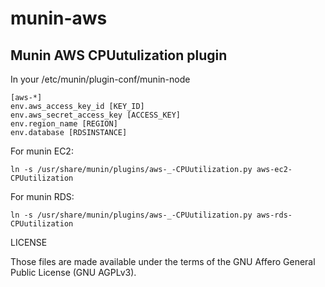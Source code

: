 # munin-aws
## Munin AWS CPUutulization plugin
In your /etc/munin/plugin-conf/munin-node
```
[aws-*]
env.aws_access_key_id [KEY_ID]
env.aws_secret_access_key [ACCESS_KEY]
env.region_name [REGION]
env.database [RDSINSTANCE]
```
For munin EC2:
```
ln -s /usr/share/munin/plugins/aws-_-CPUutilization.py aws-ec2-CPUutilization
```
For munin RDS:
```
ln -s /usr/share/munin/plugins/aws-_-CPUutilization.py aws-rds-CPUutilization
```

LICENSE

Those files are made available under the terms of the GNU Affero General Public License (GNU AGPLv3).
